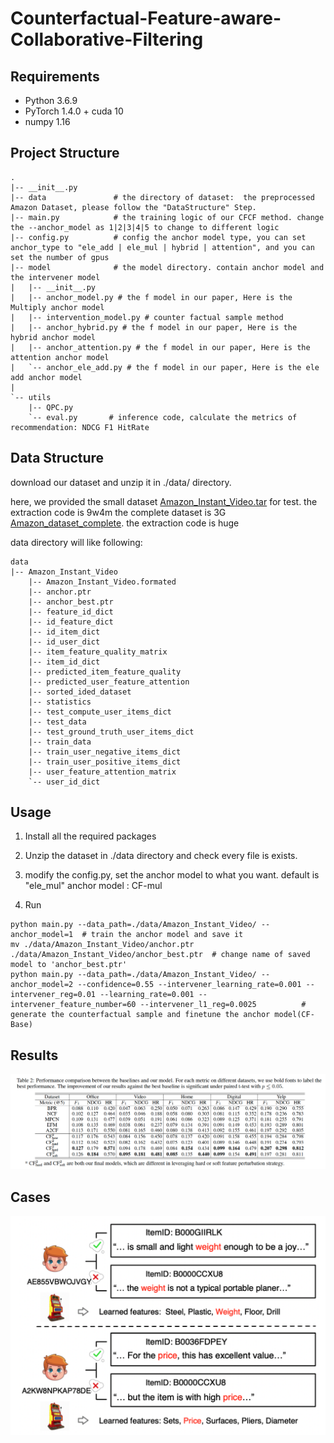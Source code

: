 # Counterfactual-Feature-aware-Collaborative-Filtering

## Requirements

- Python 3.6.9
- PyTorch 1.4.0 + cuda 10 
- numpy 1.16


## Project Structure

    .
    |-- __init__.py
    |-- data               # the directory of dataset:  the preprocessed Amazon Dataset, please follow the "DataStructure" Step.
    |-- main.py            # the training logic of our CFCF method. change the --anchor_model as 1|2|3|4|5 to change to different logic
    |-- config.py          # config the anchor model type, you can set anchor_type to "ele_add | ele_mul | hybrid | attention", and you can set the number of gpus 
    |-- model              # the model directory. contain anchor model and the intervener model
    |   |-- __init__.py
    |   |-- anchor_model.py # the f model in our paper, Here is the Multiply anchor model
    |   |-- intervention_model.py # counter factual sample method
    |   |-- anchor_hybrid.py # the f model in our paper, Here is the hybrid anchor model
    |   |-- anchor_attention.py # the f model in our paper, Here is the attention anchor model
    |   `-- anchor_ele_add.py # the f model in our paper, Here is the ele add anchor model
    | 
    `-- utils
        |-- QPC.py    
        `-- eval.py       # inference code, calculate the metrics of recommendation: NDCG F1 HitRate 

## Data Structure
download our dataset and unzip it in ./data/ directory.

here, we provided the small dataset [Amazon_Instant_Video.tar](https://pan.baidu.com/s/1XegBz-Lq3tew_ktvwG_hTA) for test. the extraction code is 9w4m
the complete dataset is 3G [Amazon_dataset_complete](https://pan.baidu.com/s/12AQ-Pz_40HpWSsWm1m7KbA). the extraction code is huge

data directory will like following: 

    data
    |-- Amazon_Instant_Video
        |-- Amazon_Instant_Video.formated
        |-- anchor.ptr
        |-- anchor_best.ptr
        |-- feature_id_dict
        |-- id_feature_dict
        |-- id_item_dict
        |-- id_user_dict
        |-- item_feature_quality_matrix
        |-- item_id_dict
        |-- predicted_item_feature_quality
        |-- predicted_user_feature_attention
        |-- sorted_ided_dataset
        |-- statistics
        |-- test_compute_user_items_dict
        |-- test_data
        |-- test_ground_truth_user_items_dict
        |-- train_data
        |-- train_user_negative_items_dict
        |-- train_user_positive_items_dict
        |-- user_feature_attention_matrix
        `-- user_id_dict

## Usage

1. Install all the required packages

2. Unzip the dataset in ./data directory and check every file is exists.

4. modify the config.py, set the anchor model to what you want. default is "ele_mul" anchor model : CF-mul

4. Run 
```
python main.py --data_path=./data/Amazon_Instant_Video/ --anchor_model=1  # train the anchor model and save it
mv ./data/Amazon_Instant_Video/anchor.ptr ./data/Amazon_Instant_Video/anchor_best.ptr  # change name of saved model to 'anchor_best.ptr'
python main.py --data_path=./data/Amazon_Instant_Video/ --anchor_model=2 --confidence=0.55 --intervener_learning_rate=0.001 --intervener_reg=0.01 --learning_rate=0.001 --intervener_feature_number=60 --intervener_l1_reg=0.0025          # generate the counterfactual sample and finetune the anchor model(CF-Base)
```

## Results

![image](https://github.com/CFCF-IJCAI/Counterfactual-Feature-aware-Collaborative-Filtering/blob/master/results.png?raw=true)

## Cases

![image](https://github.com/CFCF-IJCAI/Counterfactual-Feature-aware-Collaborative-Filtering/blob/master/case.png?raw=true)
